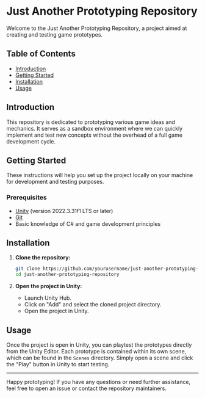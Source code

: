 # Just Another Prototyping Repository

Welcome to the Just Another Prototyping Repository, a project aimed at creating and testing game prototypes.

## Table of Contents

- [Introduction](#introduction)
- [Getting Started](#getting-started)
- [Installation](#installation)
- [Usage](#usage)

## Introduction

This repository is dedicated to prototyping various game ideas and mechanics. It serves as a sandbox environment where we can quickly implement and test new concepts without the overhead of a full game development cycle.

## Getting Started

These instructions will help you set up the project locally on your machine for development and testing purposes.

### Prerequisites

- [Unity](https://unity.com/) (version 2022.3.31f1 LTS or later)
- [Git](https://git-scm.com/)
- Basic knowledge of C# and game development principles

## Installation

1. **Clone the repository:**

    ```sh
    git clone https://github.com/yourusername/just-another-prototyping-repository.git
    cd just-another-prototyping-repository
    ```

2. **Open the project in Unity:**

    - Launch Unity Hub.
    - Click on "Add" and select the cloned project directory.
    - Open the project in Unity.

## Usage

Once the project is open in Unity, you can playtest the prototypes directly from the Unity Editor. Each prototype is contained within its own scene, which can be found in the `Scenes` directory. Simply open a scene and click the "Play" button in Unity to start testing.

---

Happy prototyping! If you have any questions or need further assistance, feel free to open an issue or contact the repository maintainers.
